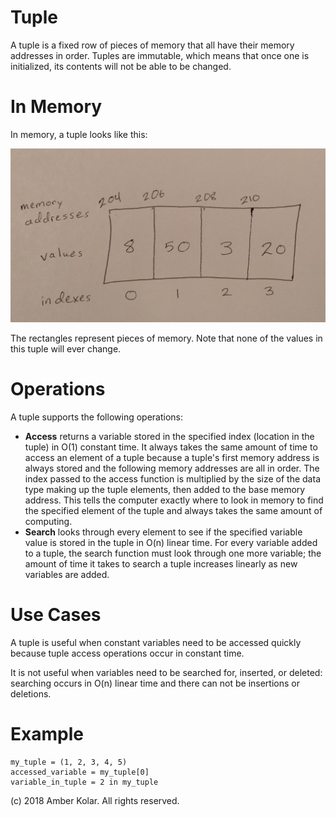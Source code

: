 # Tuple

A tuple is a fixed row of pieces of memory that all have their memory addresses in order. Tuples are immutable, which means that once one is initialized, its contents will not be able to be changed.

# In Memory

In memory, a tuple looks like this:

![Image of Tuple in Memory](images/tuple_memory.JPG)

The rectangles represent pieces of memory. Note that none of the values in this tuple will ever change.

# Operations

A tuple supports the following operations:

* **Access** returns a variable stored in the specified index (location in the tuple) in O(1) constant time. It always takes the same amount of time to access an element of a tuple because a tuple's first memory address is always stored and the following memory addresses are all in order. The index passed to the access function is multiplied by the size of the data type making up the tuple elements, then added to the base memory address. This tells the computer exactly where to look in memory to find the specified element of the tuple and always takes the same amount of computing.
* **Search** looks through every element to see if the specified variable value is stored in the tuple in O(n) linear time. For every variable added to a tuple, the search function must look through one more variable; the amount of time it takes to search a tuple increases linearly as new variables are added.

# Use Cases

A tuple is useful when constant variables need to be accessed quickly because tuple access operations occur in constant time.

It is not useful when variables need to be searched for, inserted, or deleted: searching occurs in O(n) linear time and there can not be insertions or deletions.

# Example

```
my_tuple = (1, 2, 3, 4, 5)
accessed_variable = my_tuple[0]
variable_in_tuple = 2 in my_tuple
```

(c) 2018 Amber Kolar. All rights reserved.